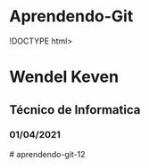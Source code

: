 # Aprendendo-Git
!DOCTYPE html>
<html lang="en">
<head>
    <meta charset="UTF-8">
    <meta name="viewport" content="width=device-width, initial-scale=1.0">
    <meta http-equiv="X-UA-Compatible" content="ie=edge">
    <title>Monitorar projetos e palicaçoes</title>
</head>
<body>
    <div>
        <h1>Wendel Keven</h1>
        <h2>Técnico de Informatica</h2>
        <h3>01/04/2021</h3>
    </div>
    
</body>
</html># aprendendo-git-12
